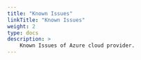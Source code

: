 ```yaml
---
title: "Known Issues"
linkTitle: "Known Issues"
weight: 2
type: docs
description: >
    Known Issues of Azure cloud provider.
---
```


